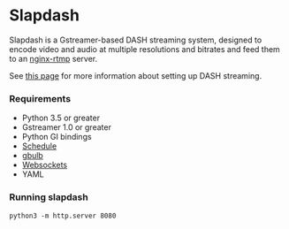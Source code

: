 # Slapdash

Slapdash is a Gstreamer-based DASH streaming system, designed to encode video and audio at multiple resolutions and bitrates and feed them to an [nginx-rtmp](https://github.com/ut0mt8/nginx-rtmp-module/) server. 

See [this page](https://isrv.pw/html5-live-streaming-with-mpeg-dash) for more information about setting up DASH streaming.

### Requirements

* Python 3.5 or greater
* Gstreamer 1.0 or greater
* Python GI bindings
* [Schedule](https://github.com/dbader/schedule)
* [gbulb](https://github.com/nathan-hoad/gbulb)
* [Websockets](https://websockets.readthedocs.io/en/stable/index.html)
* YAML

### Running slapdash

`python3 -m http.server 8080`
